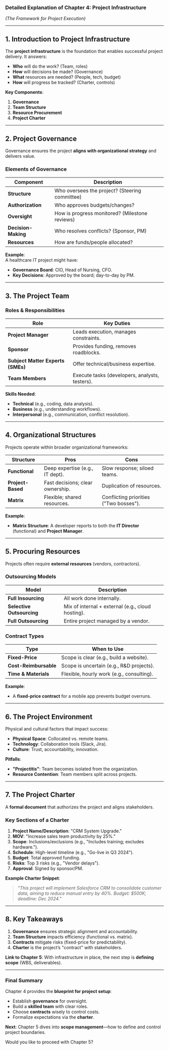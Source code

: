 ### **Detailed Explanation of Chapter 4: Project Infrastructure**  
*(The Framework for Project Execution)*  

---

## **1. Introduction to Project Infrastructure**  
The **project infrastructure** is the foundation that enables successful project delivery. It answers:  
- **Who** will do the work? (Team, roles)  
- **How** will decisions be made? (Governance)  
- **What** resources are needed? (People, tech, budget)  
- **How** will progress be tracked? (Charter, controls)  

**Key Components**:  
1. **Governance**  
2. **Team Structure**  
3. **Resource Procurement**  
4. **Project Charter**  

---

## **2. Project Governance**  
Governance ensures the project **aligns with organizational strategy** and delivers value.  

### **Elements of Governance**  
| **Component**          | **Description**                                  |  
|-------------------------|--------------------------------------------------|  
| **Structure**           | Who oversees the project? (Steering committee)   |  
| **Authorization**       | Who approves budgets/changes?                    |  
| **Oversight**           | How is progress monitored? (Milestone reviews)   |  
| **Decision-Making**     | Who resolves conflicts? (Sponsor, PM)            |  
| **Resources**           | How are funds/people allocated?                  |  

**Example**:  
A healthcare IT project might have:  
- **Governance Board**: CIO, Head of Nursing, CFO.  
- **Key Decisions**: Approved by the board; day-to-day by PM.  

---

## **3. The Project Team**  
### **Roles & Responsibilities**  
| **Role**               | **Key Duties**                                  |  
|-------------------------|------------------------------------------------|  
| **Project Manager**     | Leads execution, manages constraints.          |  
| **Sponsor**            | Provides funding, removes roadblocks.          |  
| **Subject Matter Experts (SMEs)** | Offer technical/business expertise.       |  
| **Team Members**       | Execute tasks (developers, analysts, testers). |  

**Skills Needed**:  
- **Technical** (e.g., coding, data analysis).  
- **Business** (e.g., understanding workflows).  
- **Interpersonal** (e.g., communication, conflict resolution).  

---

## **4. Organizational Structures**  
Projects operate within broader organizational frameworks:  

| **Structure**         | **Pros**                          | **Cons**                          |  
|------------------------|-----------------------------------|-----------------------------------|  
| **Functional**         | Deep expertise (e.g., IT dept).   | Slow response; siloed teams.      |  
| **Project-Based**      | Fast decisions; clear ownership.  | Duplication of resources.         |  
| **Matrix**            | Flexible; shared resources.       | Conflicting priorities ("Two bosses"). |  

**Example**:  
- **Matrix Structure**: A developer reports to both the **IT Director** (functional) and **Project Manager**.  

---

## **5. Procuring Resources**  
Projects often require **external resources** (vendors, contractors).  

### **Outsourcing Models**  
| **Model**              | **Description**                                  |  
|-------------------------|--------------------------------------------------|  
| **Full Insourcing**     | All work done internally.                        |  
| **Selective Outsourcing**| Mix of internal + external (e.g., cloud hosting).|  
| **Full Outsourcing**    | Entire project managed by a vendor.              |  

### **Contract Types**  
| **Type**                | **When to Use**                                  |  
|-------------------------|--------------------------------------------------|  
| **Fixed-Price**         | Scope is clear (e.g., build a website).          |  
| **Cost-Reimbursable**   | Scope is uncertain (e.g., R&D projects).         |  
| **Time & Materials**    | Flexible, hourly work (e.g., consulting).        |  

**Example**:  
- A **fixed-price contract** for a mobile app prevents budget overruns.  

---

## **6. The Project Environment**  
Physical and cultural factors that impact success:  
- **Physical Space**: Collocated vs. remote teams.  
- **Technology**: Collaboration tools (Slack, Jira).  
- **Culture**: Trust, accountability, innovation.  

**Pitfalls**:  
- **"Projectitis"**: Team becomes isolated from the organization.  
- **Resource Contention**: Team members split across projects.  

---

## **7. The Project Charter**  
A **formal document** that authorizes the project and aligns stakeholders.  

### **Key Sections of a Charter**  
1. **Project Name/Description**: "CRM System Upgrade."  
2. **MOV**: "Increase sales team productivity by 25%."  
3. **Scope**: Inclusions/exclusions (e.g., "Includes training; excludes hardware.").  
4. **Schedule**: High-level timeline (e.g., "Go-live in Q3 2024").  
5. **Budget**: Total approved funding.  
6. **Risks**: Top 3 risks (e.g., "Vendor delays").  
7. **Approval**: Signed by sponsor/PM.  

**Example Charter Snippet**:  
> *"This project will implement Salesforce CRM to consolidate customer data, aiming to reduce manual entry by 40%. Budget: $500K; deadline: Dec 2024."*  

---

## **8. Key Takeaways**  
1. **Governance** ensures strategic alignment and accountability.  
2. **Team Structure** impacts efficiency (functional vs. matrix).  
3. **Contracts** mitigate risks (fixed-price for predictability).  
4. **Charter** is the project’s "contract" with stakeholders.  

**Link to Chapter 5**: With infrastructure in place, the next step is **defining scope** (WBS, deliverables).  

---

### **Final Summary**  
Chapter 4 provides the **blueprint for project setup**:  
- Establish **governance** for oversight.  
- Build a **skilled team** with clear roles.  
- Choose **contracts** wisely to control costs.  
- Formalize expectations via the **charter**.  

**Next**: Chapter 5 dives into **scope management**—how to define and control project boundaries.  

Would you like to proceed with Chapter 5?